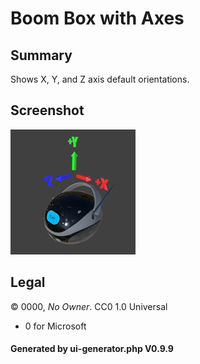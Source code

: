 # Boom Box with Axes

## Summary

Shows X, Y, and Z axis default orientations.

## Screenshot

![screenshot](screenshot/screenshot.jpg)

## Legal

&copy; 0000, _No Owner_. CC0 1.0 Universal

 - 0 for Microsoft

#### Generated by ui-generator.php V0.9.9